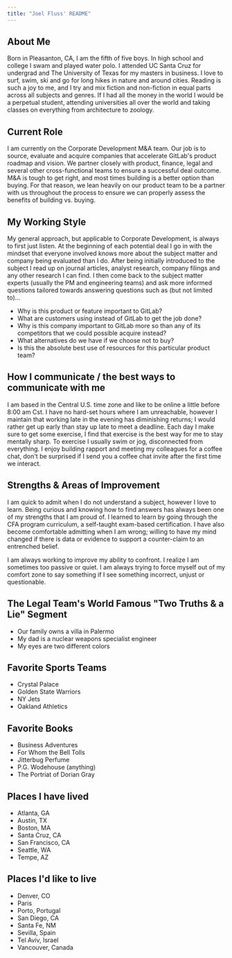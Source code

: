 ```yaml
---
title: "Joel Fluss' README"
---
```


## About Me

Born in Pleasanton, CA, I am the fifth of five boys. In high school and college I swam and played water polo. I attended UC Santa Cruz for undergrad and The University of Texas for my masters in business. I love to surf, swim, ski and go for long hikes in nature and around cities. Reading is such a joy to me, and I try and mix fiction and non-fiction in equal parts across all subjects and genres. If I had all the money in the world I would be a perpetual student, attending universities all over the world and taking classes on everything from architecture to zoology.

## Current Role

I am currently on the Corporate Development M&A team. Our job is to source, evaluate and acquire companies that accelerate GitLab's product roadmap and vision. We partner closely with product, finance, legal and several other cross-functional teams to ensure a successful deal outcome. M&A is tough to get right, and most times building is a better option than buying. For that reason, we lean heavily on our product team to be a partner with us throughout the process to ensure we can properly assess the benefits of building vs. buying.

## My Working Style

My general approach, but applicable to Corporate Development, is always to first just listen. At the beginning of each potential deal I go in with the mindset that everyone involved knows more about the subject matter and company being evaluated than I do. After being initially introduced to the subject I read up on journal articles, analyst research, company filings and any other research I can find. I then come back to the subject matter experts (usually the PM and engineering teams) and ask more informed questions tailored towards answering questions such as (but not limited to)...

- Why is this product or feature important to GitLab?
- What are customers using instead of GitLab to get the job done?
- Why is this company important to GitLab more so than any of its competitors that we could possible acquire instead?
- What alternatives do we have if we choose not to buy?
- Is this the absolute best use of resources for this particular product team?

## How I communicate / the best ways to communicate with me

I am based in the Central U.S. time zone and like to be online a little before 8:00 am Cst. I have no hard-set hours where I am unreachable, however I maintain that working late in the evening has diminishing returns; I would rather get up early than stay up late to meet a deadline. Each day I make sure to get some exercise, I find that exercise is the best way for me to stay mentally sharp. To exercise I usually swim or jog, disconnected from everything. I enjoy building rapport and meeting my colleagues for a coffee chat, don't be surprised if I send you a coffee chat invite after the first time we interact.

## Strengths & Areas of Improvement

I am quick to admit when I do not understand a subject, however I love to learn. Being curious and knowing how to find answers has always been one of my strengths that I am proud of. I learned to learn by going through the CFA program curriculum, a self-taught exam-based certification. I have also become comfortable admitting when I am wrong; willing to have my mind changed if there is data or evidence to support a counter-claim to an entrenched belief.

I am always working to improve my ability to confront. I realize I am sometimes too passive or quiet. I am always trying to force myself out of my comfort zone to say something if I see something incorrect, unjust or questionable.

## The Legal Team's World Famous "Two Truths & a Lie" Segment

- Our family owns a villa in Palermo
- My dad is a nuclear weapons specialist engineer
- My eyes are two different colors

## Favorite Sports Teams

- Crystal Palace
- Golden State Warriors
- NY Jets
- Oakland Athletics

## Favorite Books

- Business Adventures
- For Whom the Bell Tolls
- Jitterbug Perfume
- P.G. Wodehouse (anything)
- The Portriat of Dorian Gray

## Places I have lived

- Atlanta, GA
- Austin, TX
- Boston, MA
- Santa Cruz, CA
- San Francisco, CA
- Seattle, WA
- Tempe, AZ

## Places I'd like to live

- Denver, CO
- Paris
- Porto, Portugal
- San Diego, CA
- Santa Fe, NM
- Sevilla, Spain
- Tel Aviv, Israel
- Vancouver, Canada
